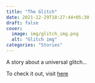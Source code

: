 ```yaml
---
title: "The Glitch"
date: 2021-12-29T18:27:44+05:30
draft: false
cover:
  image: img/glitch_img.png
  alt: "Glitch img"
categories: "Stories"
---
```


A story about a universal glitch...

To check it out, visit [here](/stories/glitch.pdf)
